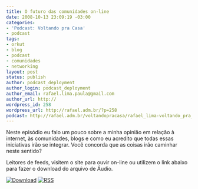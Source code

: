 ```yaml
---
title: O futuro das comunidades on-line
date: 2008-10-13 23:09:19 -03:00
categories:
- 'Podcast: Voltando pra Casa'
- podcast
tags:
- orkut
- blog
- podcast
- comunidades
- networking
layout: post
status: publish
author: podcast_deployment
author_login: podcast_deployment
author_email: rafael.lima.paula@gmail.com
author_url: http://
wordpress_id: 258
wordpress_url: http://rafael.adm.br/?p=258
podcast: http://rafael.adm.br/voltandopracasa/rafael_lima-voltando_pra_casa-0024.mp3
---
```


Neste epis&oacute;dio eu falo um pouco sobre a minha opini&atilde;o em rela&ccedil;&atilde;o &agrave; internet, &agrave;s comunidades, blogs e como eu acredito que todas essas iniciativas ir&atilde;o se integrar. Voc&ecirc; concorda que as coisas ir&atilde;o caminhar neste sentido?

Leitores de feeds, visitem o site para ouvir on-line ou utilizem o link abaixo para fazer o download do arquivo de &Aacute;udio.

<a class="noborder" href="http://rafael.adm.br/voltandopracasa/rafael_lima-voltando_pra_casa-0024.mp3" title="Download"><img src="http://rafael.adm.br/wp-content/themes/rafael_lima-rockinblue/images/download_green.gif" border="0" alt="Download" /></a> <a class="noborder" href="http://feeds.feedburner.com/rafael_lima_podcast" title="RSS"><img src="http://rafael.adm.br/wp-content/themes/rafael_lima-rockinblue/images/icn-feed-16x16.png" border="0" alt="RSS" /></a>

